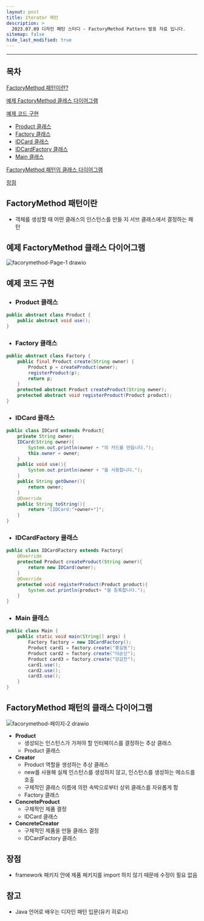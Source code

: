 ```yaml
---
layout: post
title: Iterator 패턴
description: >
  2023.07.09 디자인 패턴 스터디 - FactoryMethod Pattern 발표 자료 입니다.
sitemap: false
hide_last_modified: true
---
```


---

## 목차

[FactoryMethod 패턴이란?](#FactoryMethod-패턴이란?)

[예제 FactoryMethod 클래스 다이어그램](#예제-FactoryMethod-클래스-다이어그램)

[예제 코드 구현](#예제-코드-구현)
- [Product 클래스](#Product-클래스)
- [Factory 클래스](#Factory-클래스)
- [IDCard 클래스](#IDCard-클래스)
- [IDCardFactory 클래스](#IDCardFactory-클래스)
- [Main 클래스](#Main-클래스)

[FactoryMethod 패턴의 클래스 다이어그램](#FactoryMethod-패턴의-클래스-다이어그램)

[장점](#장점)

## FactoryMethod 패턴이란

- 객체를 생성할 때 어떤 클래스의 인스턴스를 만들 지 서브 클래스에서 결정하는 패턴

## 예제 FactoryMethod 클래스 다이어그램

![facorymethod-Page-1 drawio](https://github.com/inh2613/inh2613.github.io/assets/62206617/167069b2-fe0a-4031-9cf3-6e7110dc63f9)


## 예제 코드 구현

- ### Product 클래스
```java
public abstract class Product {
	public abstract void use();
}

```
- ### Factory 클래스
```java
public abstract class Factory {
	public final Product create(String owner) {
		Product p = createProduct(owner);
		registerProduct(p);
		return p;
	}
	protected abstract Product createProduct(String owner);
	protected abstract void registerProduct(Product product);
}
```
- ### IDCard 클래스
```java
public class IDCard extends Product{
	private String owner;
	IDCard(String owner){
		System.out.println(owner + "의 카드를 만듭니다.");
		this.owner = owner;
	}
	public void use(){
		System.out.println(owner + "을 사용합니다.");
	}
	public String getOwner(){
		return owner;
	}
	@Override
	public String toString(){
		return "[IDCard:"+owner+"]";
	}
}
```
- ### IDCardFactory 클래스
```java
public class IDCardFactory extends Factory{
	@Override
	protected Product createProduct(String owner){
		return new IDCard(owner);
	}
	@Override
	protected void registerProduct(Product product){
		System.out.println(product+ "을 등록합니다.");
	}
}
```
- ### Main 클래스
```java
public class Main {
	public static void main(String[] args) {
		Factory factory = new IDCardFactory();
		Product card1 = factory.create("홍길동");
		Product card2 = factory.create("이순신");
		Product card3 = factory.create("강감찬");
		card1.use();
		card2.use();
		card3.use();
	}
}
```
## FactoryMethod 패턴의 클래스 다이어그램
![facorymethod-페이지-2 drawio](https://github.com/inh2613/inh2613.github.io/assets/62206617/818ca7cd-1da8-43a9-8fac-8722c5d8f538)

- **Product**
    - 생성되는 인스턴스가 가져야 할 인터페이스를 결정하는 추상 클래스
    - Product 클래스
- **Creator**
    - Product 역할을 생성하는 추상 클래스
    - new를 사용해 실제 인스턴스를 생성하지 않고, 인스턴스를 생성하는 메소드를 호출
    - 구체적인 클래스 이름에 의한 속박으로부터 상위 클래스를 자유롭게 함
    - Factory 클래스
- **ConcreteProduct**
    - 구체적인 제품 결정
    - IDCard 클래스
- **ConcreteCreator**
    - 구체적인 제품을 만들 클래스 결정
    - IDCardFactory 클래스

## 장점
- framework 패키지 안에 제품 페키지를 import 하지 않기 때문에 수정이 필요 없음

## 참고
- Java 언어로 배우는 디자인 패턴 입문(유키 히로시)